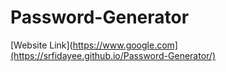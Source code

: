# Password-Generator

[Website Link](https://www.google.com](https://srfidayee.github.io/Password-Generator/)
